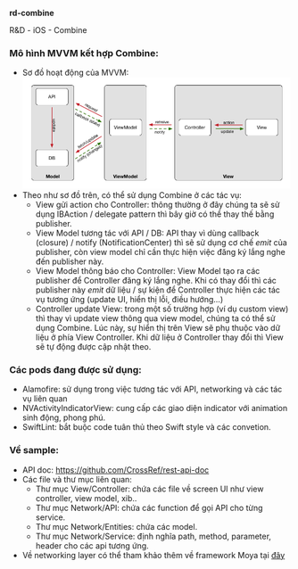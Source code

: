**rd-combine** 

R&D - iOS - Combine

### Mô hình MVVM kết hợp Combine:
* Sơ đồ hoạt động của MVVM:
![MVVM](https://github.com/blkbrds/rd-combine/blob/5b257eb225e05756754f9d4a46ced8da45283537/Example/images/MVVM.png)
* Theo như sơ đồ trên, có thể sử dụng Combine ở các tác vụ:
  * View gửi action cho Controller: thông thường ở đây chúng ta sẽ sử dụng IBAction / delegate pattern thì bây giờ có thể thay thế bằng publisher.
  * View Model tương tác với API / DB: API thay vì dùng callback (closure) / notify (NotificationCenter) thì sẽ sử dụng cơ chế *emit* của publisher, còn view model chỉ cần thực hiện việc đăng ký lắng nghe đến publisher này.
  * View Model thông báo cho Controller: View Model tạo ra các publisher để Controller đăng ký lắng nghe. Khi có thay đổi thì các publisher này *emit* dữ liệu / sự kiện để Controller thực hiện các tác vụ tương ứng (update UI, hiển thị lỗi, điều hướng...)
  * Controller update View: trong một số trường hợp (ví dụ custom view) thì thay vì update view thông qua view model, chúng ta có thể sử dụng Combine. Lúc này, sự hiển thị trên View sẽ phụ thuộc vào dữ liệu ở phía View Controller. Khi dữ liệu ở Controller thay đổi thì View sẽ tự động được cập nhật theo.

### Các pods đang được sử dụng:
* Alamofire: sử dụng trong việc tương tác với API, networking và các tác vụ liên quan
* NVActivityIndicatorView: cung cấp các giao diện indicator với animation sinh động, phong phú.
* SwiftLint: bắt buộc code tuân thủ theo Swift style và các convetion.

### Về sample:
* API doc: https://github.com/CrossRef/rest-api-doc
* Các file và thư mục liên quan:
  * Thư mục View/Controller: chứa các file về screen UI như view controller, view model, xib..
  * Thư mục Network/API:  chứa các function để gọi API cho từng service.
  * Thư mục Network/Entities: chứa các model.
  * Thư mục Network/Service: định nghĩa path, method, parameter, header cho các api tương ứng.
* Về networking layer có thể tham khảo thêm về framework Moya tại [đây](https://github.com/Moya/Moya)
